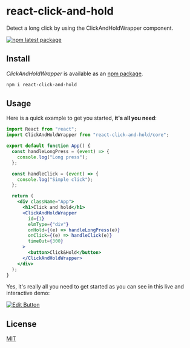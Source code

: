 # react-click-and-hold

Detect a long click by using the ClickAndHoldWrapper component. 

[![npm latest package](https://img.shields.io/badge/npm%40latest-1.0.4-orange)](https://www.npmjs.com/package/react-click-and-hold)


## Install
*ClickAndHoldWrapper* is available as an [npm package](https://www.npmjs.com/package/react-click-and-hold).
```bash
npm i react-click-and-hold
```


## Usage

Here is a quick example to get you started, **it's all you need**:

```jsx
import React from "react";
import ClickAndHoldWrapper from "react-click-and-hold/core";

export default function App() {
  const handleLongPress = (event) => {
    console.log("Long press");
  };

  const handleClick = (event) => {
    console.log("Simple click");
  };

  return (
    <div className="App">
      <h1>Click and hold</h1>
      <ClickAndHoldWrapper
        id={1}
        elmType={"div"}
        onHold={(e) => handleLongPress(e)}
        onClick={(e) => handleClick(e)}
        timeOut={300}
      >
        <button>Click&Hold</button>
      </ClickAndHoldWrapper>
    </div>
  );
}

```

Yes, it's really all you need to get started as you can see in this live and interactive demo:

[![Edit Button](https://codesandbox.io/static/img/play-codesandbox.svg)](https://codesandbox.io/s/react-click-and-hold-example-l9eb7)

## License

[MIT](http://vjpr.mit-license.org)

[npm-image]: https://img.shields.io/npm/v/live-xxx.svg
[npm-url]: https://npmjs.org/package/live-xxx
[travis-image]: https://img.shields.io/travis/live-js/live-xxx/master.svg
[travis-url]: https://travis-ci.org/live-js/live-xxx
[coveralls-image]: https://img.shields.io/coveralls/live-js/live-xxx/master.svg
[coveralls-url]: https://coveralls.io/r/live-js/live-xxx?branch=master